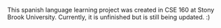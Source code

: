 This spanish language learning project was created in CSE 160 at Stony Brook University. Currently, it is unfinished but is still being updated. :)
